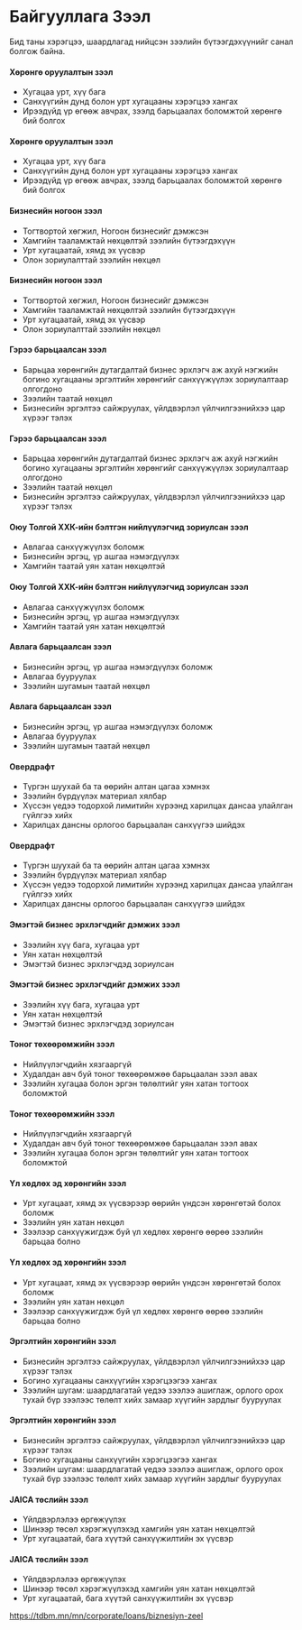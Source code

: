 # Байгууллага Зээл
Бид таны хэрэгцээ, шаардлагад нийцсэн зээлийн бүтээгдэхүүнийг санал болгож байна.

#### Хөрөнгө оруулалтын зээл

* Хугацаа урт, хүү бага
* Санхүүгийн дунд болон урт хугацааны хэрэгцээ хангах
* Ирээдүйд үр өгөөж авчрах, зээлд барьцаалах боломжтой хөрөнгө бий болгох

#### Хөрөнгө оруулалтын зээл

* Хугацаа урт, хүү бага
* Санхүүгийн дунд болон урт хугацааны хэрэгцээ хангах
* Ирээдүйд үр өгөөж авчрах, зээлд барьцаалах боломжтой хөрөнгө бий болгох

#### Бизнесийн ногоон зээл

* Тогтвортой хөгжил, Ногоон бизнесийг дэмжсэн
* Хамгийн тааламжтай нөхцөлтэй зээлийн бүтээгдэхүүн
* Урт хугацаатай, хямд эх үүсвэр
* Олон зориулалттай зээлийн нөхцөл

#### Бизнесийн ногоон зээл

* Тогтвортой хөгжил, Ногоон бизнесийг дэмжсэн
* Хамгийн тааламжтай нөхцөлтэй зээлийн бүтээгдэхүүн
* Урт хугацаатай, хямд эх үүсвэр
* Олон зориулалттай зээлийн нөхцөл

#### Гэрээ барьцаалсан зээл

* Барьцаа хөрөнгийн дутагдалтай бизнес эрхлэгч аж ахуй нэгжийн богино хугацааны эргэлтийн хөрөнгийг санхүүжүүлэх зориулалтаар олгогдоно
* Зээлийн таатай нөхцөл
* Бизнесийн эргэлтээ сайжруулах, үйлдвэрлэл үйлчилгээнийхээ цар хүрээг тэлэх

#### Гэрээ барьцаалсан зээл

* Барьцаа хөрөнгийн дутагдалтай бизнес эрхлэгч аж ахуй нэгжийн богино хугацааны эргэлтийн хөрөнгийг санхүүжүүлэх зориулалтаар олгогдоно
* Зээлийн таатай нөхцөл
* Бизнесийн эргэлтээ сайжруулах, үйлдвэрлэл үйлчилгээнийхээ цар хүрээг тэлэх

#### Оюу Толгой ХХК-ийн бэлтгэн нийлүүлэгчид зориулсан зээл

* Авлагаа санхүүжүүлэх боломж
* Бизнесийн эргэц, үр ашгаа нэмэгдүүлэх
* Хамгийн таатай уян хатан нөхцөлтэй

#### Оюу Толгой ХХК-ийн бэлтгэн нийлүүлэгчид зориулсан зээл

* Авлагаа санхүүжүүлэх боломж
* Бизнесийн эргэц, үр ашгаа нэмэгдүүлэх
* Хамгийн таатай уян хатан нөхцөлтэй

#### Авлага барьцаалсан зээл

* Бизнесийн эргэц, үр ашгаа нэмэгдүүлэх боломж
* Авлагаа бууруулах
* Зээлийн шугамын таатай нөхцөл

#### Авлага барьцаалсан зээл

* Бизнесийн эргэц, үр ашгаа нэмэгдүүлэх боломж
* Авлагаа бууруулах
* Зээлийн шугамын таатай нөхцөл

#### Овердрафт

* Түргэн шуухай ба та өөрийн алтан цагаа хэмнэх
* Зээлийн бүрдүүлэх материал хялбар
* Хүссэн үедээ тодорхой лимитийн хүрээнд харилцах дансаа улайлган гүйлгээ хийх
* Харилцах дансны орлогоо барьцаалан санхүүгээ шийдэх

#### Овердрафт

* Түргэн шуухай ба та өөрийн алтан цагаа хэмнэх
* Зээлийн бүрдүүлэх материал хялбар
* Хүссэн үедээ тодорхой лимитийн хүрээнд харилцах дансаа улайлган гүйлгээ хийх
* Харилцах дансны орлогоо барьцаалан санхүүгээ шийдэх

#### Эмэгтэй бизнес эрхлэгчдийг дэмжих зээл

* Зээлийн хүү бага, хугацаа урт
* Уян хатан нөхцөлтэй
* Эмэгтэй бизнес эрхлэгчдэд зориулсан

#### Эмэгтэй бизнес эрхлэгчдийг дэмжих зээл

* Зээлийн хүү бага, хугацаа урт
* Уян хатан нөхцөлтэй
* Эмэгтэй бизнес эрхлэгчдэд зориулсан

#### Тоног төхөөрөмжийн зээл

* Нийлүүлэгчдийн хязгааргүй
* Худалдан авч буй тоног төхөөрөмжөө барьцаалан зээл авах
* Зээлийн хугацаа болон эргэн төлөлтийг уян хатан тогтоох боломжтой

#### Тоног төхөөрөмжийн зээл

* Нийлүүлэгчдийн хязгааргүй
* Худалдан авч буй тоног төхөөрөмжөө барьцаалан зээл авах
* Зээлийн хугацаа болон эргэн төлөлтийг уян хатан тогтоох боломжтой

#### Үл хөдлөх эд хөрөнгийн зээл

* Урт хугацаат, хямд эх үүсвэрээр өөрийн үндсэн хөрөнгөтэй болох боломж
* Зээлийн уян хатан нөхцөл
* Зээлээр санхүүжигдэж буй үл хөдлөх хөрөнгө өөрөө зээлийн барьцаа болно

#### Үл хөдлөх эд хөрөнгийн зээл

* Урт хугацаат, хямд эх үүсвэрээр өөрийн үндсэн хөрөнгөтэй болох боломж
* Зээлийн уян хатан нөхцөл
* Зээлээр санхүүжигдэж буй үл хөдлөх хөрөнгө өөрөө зээлийн барьцаа болно

#### Эргэлтийн хөрөнгийн зээл

* Бизнесийн эргэлтээ сайжруулах, үйлдвэрлэл үйлчилгээнийхээ цар хүрээг тэлэх
* Богино хугацааны санхүүгийн хэрэгцээгээ хангах
* Зээлийн шугам: шаардлагатай үедээ зээлээ ашиглаж, орлого орох тухай бүр зээлээс төлөлт хийх замаар хүүгийн зардлыг бууруулах

#### Эргэлтийн хөрөнгийн зээл

* Бизнесийн эргэлтээ сайжруулах, үйлдвэрлэл үйлчилгээнийхээ цар хүрээг тэлэх
* Богино хугацааны санхүүгийн хэрэгцээгээ хангах
* Зээлийн шугам: шаардлагатай үедээ зээлээ ашиглаж, орлого орох тухай бүр зээлээс төлөлт хийх замаар хүүгийн зардлыг бууруулах


#### JAICA төслийн зээл

* Үйлдвэрлэлээ өргөжүүлэх
* Шинээр төсөл хэрэгжүүлэхэд хамгийн уян хатан нөхцөлтэй
* Урт хугацаатай, бага хүүтэй санхүүжилтийн эх үүсвэр

#### JAICA төслийн зээл

* Үйлдвэрлэлээ өргөжүүлэх
* Шинээр төсөл хэрэгжүүлэхэд хамгийн уян хатан нөхцөлтэй
* Урт хугацаатай, бага хүүтэй санхүүжилтийн эх үүсвэр


https://tdbm.mn/mn/corporate/loans/biznesiyn-zeel